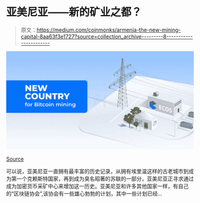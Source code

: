 # 亚美尼亚——新的矿业之都？

> 原文：<https://medium.com/coinmonks/armenia-the-new-mining-capital-8aa63f3e1727?source=collection_archive---------8----------------------->

![](img/57301ba4ece9d124388f734914675cb7.png)

[Source](https://bitcoinist.com/a-new-country-for-bitcoin-mining-officially-opens-its-doors/)

可以说，亚美尼亚一直拥有最丰富的历史记录，从拥有埃里温这样的古老城市到成为第一个克赖斯特国家，再到成为臭名昭著的苏联的一部分，亚美尼亚正寻求通过成为加密货币采矿中心来增加这一历史。亚美尼亚和许多其他国家一样，有自己的“区块链协会”,该协会有一些雄心勃勃的计划，其中一些计划已经…